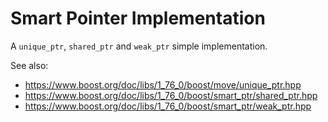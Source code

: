 Smart Pointer Implementation
============================

A `unique_ptr`, `shared_ptr` and `weak_ptr` simple implementation.

See also:

* <https://www.boost.org/doc/libs/1_76_0/boost/move/unique_ptr.hpp>
* <https://www.boost.org/doc/libs/1_76_0/boost/smart_ptr/shared_ptr.hpp>
* <https://www.boost.org/doc/libs/1_76_0/boost/smart_ptr/weak_ptr.hpp>
